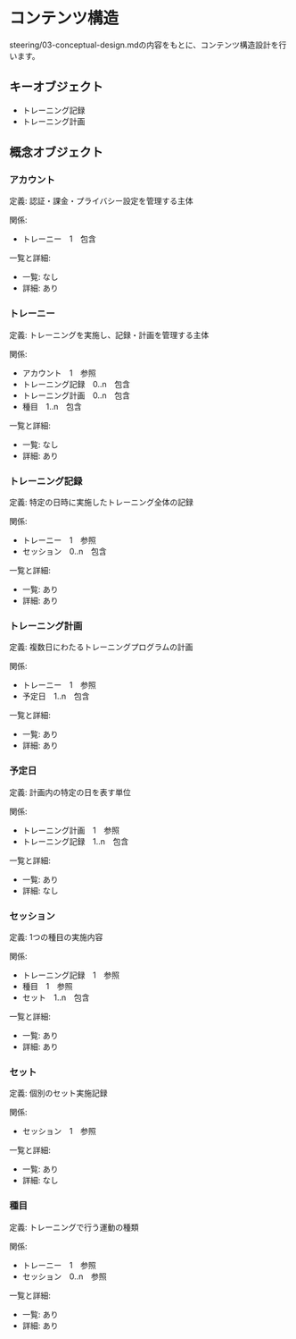 # コンテンツ構造

steering/03-conceptual-design.mdの内容をもとに、コンテンツ構造設計を行います。

## キーオブジェクト

- トレーニング記録
- トレーニング計画

## 概念オブジェクト

### アカウント

定義: 認証・課金・プライバシー設定を管理する主体

関係:

- トレーニー　1　包含

一覧と詳細:

- 一覧: なし
- 詳細: あり

### トレーニー

定義: トレーニングを実施し、記録・計画を管理する主体

関係:

- アカウント　1　参照
- トレーニング記録　0..n　包含
- トレーニング計画　0..n　包含
- 種目　1..n　包含

一覧と詳細:

- 一覧: なし
- 詳細: あり

### トレーニング記録

定義: 特定の日時に実施したトレーニング全体の記録

関係:

- トレーニー　1　参照
- セッション　0..n　包含

一覧と詳細:

- 一覧: あり
- 詳細: あり

### トレーニング計画

定義: 複数日にわたるトレーニングプログラムの計画

関係:

- トレーニー　1　参照
- 予定日　1..n　包含

一覧と詳細:

- 一覧: あり
- 詳細: あり

### 予定日

定義: 計画内の特定の日を表す単位

関係:

- トレーニング計画　1　参照
- トレーニング記録　1..n　包含

一覧と詳細:

- 一覧: あり
- 詳細: なし

### セッション

定義: 1つの種目の実施内容

関係:

- トレーニング記録　1　参照
- 種目　1　参照
- セット　1..n　包含

一覧と詳細:

- 一覧: あり
- 詳細: あり

### セット

定義: 個別のセット実施記録

関係:

- セッション　1　参照

一覧と詳細:

- 一覧: あり
- 詳細: なし

### 種目

定義: トレーニングで行う運動の種類

関係:

- トレーニー　1　参照
- セッション　0..n　参照

一覧と詳細:

- 一覧: あり
- 詳細: あり
